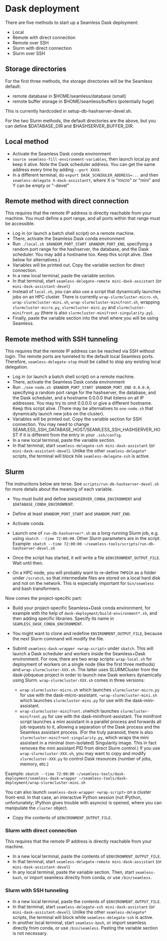 # Dask deployment

There are five methods to start up a Seamless Dask deployment:

- Local
- Remote with direct connection
- Remote over SSH
- Slurm with direct connection
- Slurm over SSH

## Storage directories

For the first three methods, the storage directories will be the Seamless default:

- remote database in $HOME/seamless/database (small)
- remote buffer storage in $HOME/seamless/buffers (potentially huge)

This is currently hardcoded in setup-db-hashserver-devel.sh.

For the two Slurm methods, the default directories are the above, but you can define
$DATABASE_DIR and $HASHSERVER_BUFFER_DIR.

## Local method

- Activate the Seamless Dask conda environment
- `source seamless-fill-environment-variables`, then launch local.py and keep it alive. Note the Dask scheduler address. You can get the same address every time
by adding `--port XXXX`.
- In a different terminal, do `export DASK_SCHEDULER_ADDRESS=...`  and then `seamless-delegate X-dask-assistantY`, where X is "micro" or "mini" and Y can be empty or "-devel"

## Remote method with direct connection

This requires that the remote IP address is directly reachable from your machine.
You must define a port range, and all ports within that range must be accessible.

- Log in (or launch a batch shell script) on a remote machine.
- There, activate the Seamless Dask conda environment
- Run `./local.sh $RANDOM_PORT_START $RANDOM_PORT_END`, specifying a random port range for the hashserver, the database, and the Dask scheduler. You may add a hostname too. Keep this script alive. (See below for alternatives.)
- Variables will be printed out. Copy the variable section for direct connection.
- In a new local terminal, paste the variable section.
- In that terminal, start `seamless-delegate-remote mini-dask-assistant` (or `mini-dask-assistant-devel`)
- Instead of `local.sh`, you can also use a script that dynamically launches jobs on an HPC cluster. There is currently `wrap-slurmcluster-micro.sh`, `wrap-slurmcluster-mini.sh`, `wrap-slurmcluster-minifront.sh`, wrapping `slurmcluster-micro.py`,  `slurmcluster-mini.py`
and `slurmcluster-minifront.py` (there is also `slurmcluster-minifront-singularity.py`).
- Finally, paste the variable section into the shell where you will be using Seamless.

## Remote method with SSH tunneling

This requires that the remote IP address can be reached via SSH without login.
The remote ports are tunneled to the default local Seamless ports. Therefore,
`seamless-delegate-stop` must be called to stop any existing local delegation.

- Log in (or launch a batch shell script) on a remote machine.
- There, activate the Seamless Dask conda environment
- Run `./one-node.sh $RANDOM_PORT_START $RANDOM_PORT_END 0.0.0.0`, specifying a random port range for the hashserver, the database, and the Dask scheduler, and a hostname 0.0.0.0 that listens on all IP addresses. You may try to omit 0.0.0.0 or give a different hostname.
Keep this script alive.
(There may be alternatives to `one-node.sh` that dynamically launch new jobs on the cluster).
- Variables will be printed out. Copy the variable section for SSH connection.
  You may need to change SEAMLESS_SSH_DATABASE_HOST/SEAMLESS_SSH_HASHSERVER_HOST
  if it is different from the entry in your `.ssh/config`.
- In a new local terminal, paste the variable section.
- In that terminal, start `seamless-delegate-ssh mini-dask-assistant` (or `mini-dask-assistant-devel`). Unlike the other `seamless-delegate*` scripts, the terminal will block hile `seamless-delegate-ssh` is active.  

## Slurm

The instructions below are terse. See `scripts/run-db-hashserver-devel.sh` for more details about the meaning of each variable.

- You must build and define `$HASHSERVER_CONDA_ENVIRONMENT` and `$DATABASE_CONDA_ENVIRONMENT`.

- Define at least `$RANDOM_PORT_START` and `$RANDOM_PORT_END`.

- Activate conda.

- Launch one of `run-db-hashserver*.sh` as a long-running Slurm job, e.g. using
`sbatch --time 72:00:00`. Other Slurm parameters are in the script.
Example: `sbatch --time 72:00:00 ~/seamless-tools/scripts/run-db-hashserver-devel.sh`

- Once the script has started, it will write a file `$ENVIRONMENT_OUTPUT_FILE`. Wait until then.

- On a HPC node, you will probably want to re-define `TMPDIR` as a folder under `/scratch`, so that intermediate files are stored on a local hard disk and not on the network. This is especially important for `bin/seamless` and bash transformers.

Now comes the project-specific part:

- Build your project-specific Seamless+Dask conda environment, for example with the help of `dask-deployment/build-environment*.sh`, and then adding specific libraries. Specify its name in `SEAMLESS_DASK_CONDA_ENVIRONMENT`.

- You might want to clone and redefine `ENVIRONMENT_OUTPUT_FILE`, because the next Slurm command will modify the file.


- Submit `seamless-dask-wrapper <wrap-script>` under `sbatch`. This will launch a Dask scheduler and workers inside the Seamless+Dask environment. For now, there are
two wrap scripts: `wrap-local.sh` for deployment of workers on a single node (like the first three methods) and `wrap-slurmcluster-XXX.sh`. The latter uses SLURMCluster from the dask-jobqueue project in order to launch new Dask workers dynamically using Slurm. 
`wrap-slurmcluster-XXX.sh` comes in three versions: 
  - `wrap-slurmcluster-micro.sh` which launches `slurmcluster-micro.py` for use with the dask-micro-assistant. 
  -`wrap-slurmcluster-mini.sh` which launches `slurmcluster-mini.py` for use with the dask-mini-assistant.
  - `wrap-slurmcluster-minifront.sh`which launches `slurmcluster-minifront.py` for use with the dask-minifront-assistant. The minifront script launches a mini assistant in a parallel process and forwards all job requests to it, allowing a separation of the Dask process and the Seamless assistant process.
  (For the truly paranoid, there is also `slurmcluster-minifront-singularity.py`, which wraps the mini assistant in a minimal (non-isolated) Singularity image. This in fact removes the mini assistant PID from direct Slurm control.)
If you use `wrap-slurmcluster-XXX.sh`, you may want to copy and modify `slurmcluster-XXX.py` to control Dask resources (number of jobs, memory, etc.)

Example: `sbatch --time 72:00:00 ~/seamless-tools/dask-deployment/seamless-dask-wrapper ~/seamless-tools/dask-deployment/wrap-slurmcluster-mini.sh`

You can also launch `seamless-dask-wrapper <wrap-script>` on a cluster front-end.
In that case, an interactive Python session (not IPython, unfortunately; IPython gives trouble with asyncio) is opened, where you can manipulate the `cluster` object.

- Copy the contents of `$ENVIRONMENT_OUTPUT_FILE`.

### Slurm with direct connection

This requires that the remote IP address is directly reachable from your machine.

- In a new local terminal, paste the contents of `$ENVIRONMENT_OUTPUT_FILE`.
- In that terminal, start `seamless-delegate-remote mini-dask-assistant` (or `mini-dask-assistant-devel`)
- In any local terminal, paste the variable section.
  Then, start `seamless-bash`, or import seamless directly from conda, or use
  `/bin/seamless`.

### Slurm with SSH tunneling

- In a new local terminal, paste the contents of `$ENVIRONMENT_OUTPUT_FILE`.
- In that terminal, start `seamless-delegate-ssh mini-dask-assistant` (or `mini-dask-assistant-devel`). Unlike the other `seamless-delegate*` scripts, the terminal will block while `seamless-delegate-ssh` is active.  
- In another local terminal, start `seamless-bash`, or import seamless directly from conda, or use `/bin/seamless`. Pasting the variable section is not necessary.

